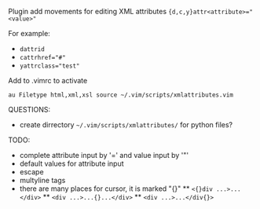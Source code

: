 Plugin add movements for editing XML attributes `{d,c,y}attr<attribute>="<value>"`

For example:

* `dattrid`
* `cattrhref="#"`
* `yattrclass="test"`

Add to .vimrc to activate

    au Filetype html,xml,xsl source ~/.vim/scripts/xmlattributes.vim

QUESTIONS:

* create dirrectory `~/.vim/scripts/xmlattributes/` for python files?

TODO:

* complete attribute input by '=' and value input by '"'
* default values for attribute input
* escape
* multyline tags
* there are many places for cursor, it is marked "{}"
** `<{}div ...>...</div>`
** `<div ...>...{}...</div>`
** `<div ...>...</div{}>`
